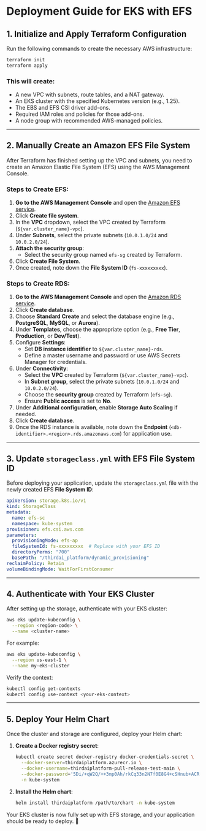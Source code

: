 # Deployment Guide for EKS with EFS

## 1. Initialize and Apply Terraform Configuration

Run the following commands to create the necessary AWS infrastructure:

```bash
terraform init
terraform apply
```

### This will create:
- A new VPC with subnets, route tables, and a NAT gateway.
- An EKS cluster with the specified Kubernetes version (e.g., 1.25).
- The EBS and EFS CSI driver add-ons.
- Required IAM roles and policies for those add-ons.
- A node group with recommended AWS-managed policies.

---

## 2. Manually Create an Amazon EFS File System

After Terraform has finished setting up the VPC and subnets, you need to create an Amazon Elastic File System (EFS) using the AWS Management Console.

### Steps to Create EFS:
1. **Go to the AWS Management Console** and open the [Amazon EFS service](https://console.aws.amazon.com/efs/).
2. Click **Create file system**.
3. In the **VPC** dropdown, select the VPC created by Terraform (`${var.cluster_name}-vpc`).
4. Under **Subnets**, select the private subnets (`10.0.1.0/24` and `10.0.2.0/24`).
5. **Attach the security group**:
   - Select the security group named `efs-sg` created by Terraform.
6. Click **Create File System**.
7. Once created, note down the **File System ID** (`fs-xxxxxxxxx`).



### Steps to Create RDS:
1. **Go to the AWS Management Console** and open the [Amazon RDS service](https://console.aws.amazon.com/rds/).
2. Click **Create database**.
3. Choose **Standard Create** and select the database engine (e.g., **PostgreSQL**, **MySQL**, or **Aurora**).
4. Under **Templates**, choose the appropriate option (e.g., **Free Tier**, **Production**, or **Dev/Test**).
5. Configure **Settings**:
   - Set **DB instance identifier** to `${var.cluster_name}-rds`.
   - Define a master username and password or use AWS Secrets Manager for credentials.
6. Under **Connectivity**:
   - Select the **VPC** created by Terraform (`${var.cluster_name}-vpc`).
   - In **Subnet group**, select the private subnets (`10.0.1.0/24` and `10.0.2.0/24`).
   - Choose the **security group** created by Terraform (`efs-sg`).
   - Ensure **Public access** is set to **No**.
7. Under **Additional configuration**, enable **Storage Auto Scaling** if needed.
8. Click **Create database**.
9. Once the RDS instance is available, note down the **Endpoint** (`<db-identifier>.<region>.rds.amazonaws.com`) for application use.

---

## 3. Update `storageclass.yml` with EFS File System ID

Before deploying your application, update the `storageclass.yml` file with the newly created EFS **File System ID**:

```yaml
apiVersion: storage.k8s.io/v1
kind: StorageClass
metadata:
  name: efs-sc
  namespace: kube-system
provisioner: efs.csi.aws.com
parameters:
  provisioningMode: efs-ap
  fileSystemId: fs-xxxxxxxxx  # Replace with your EFS ID
  directoryPerms: "700"
  basePath: "/thirdai_platform/dynamic_provisioning"
reclaimPolicy: Retain
volumeBindingMode: WaitForFirstConsumer
```

---

## 4. Authenticate with Your EKS Cluster

After setting up the storage, authenticate with your EKS cluster:

```bash
aws eks update-kubeconfig \
  --region <region-code> \
  --name <cluster-name>
```

For example:

```bash
aws eks update-kubeconfig \
  --region us-east-1 \
  --name my-eks-cluster
```

Verify the context:

```bash
kubectl config get-contexts
kubectl config use-context <your-eks-context>
```

---

## 5. Deploy Your Helm Chart

Once the cluster and storage are configured, deploy your Helm chart:

1. **Create a Docker registry secret**:

   ```bash
   kubectl create secret docker-registry docker-credentials-secret \
     --docker-server=thirdaiplatform.azurecr.io \
     --docker-username=thirdaiplatform-pull-release-test-main \
     --docker-password='5Di/+qW2Q/++3mp0Ah/rkCq33n2N7f0E8G4+cSHnub+ACRClJvCj' \
     -n kube-system
   ```

2. **Install the Helm chart**:

   ```bash
   helm install thirdaiplatform /path/to/chart -n kube-system
   ```

Your EKS cluster is now fully set up with EFS storage, and your application should be ready to deploy. 🚀

